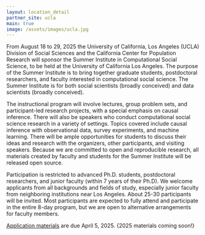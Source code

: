 ```yaml
---
layout: location_detail
partner_site: ucla
main: true
image: /assets/images/ucla.jpg
---
```


From August 18 to 29, 2025 the University of California, Los Angeles (UCLA) Division of Social Sciences and the California Center for Population Research will sponsor the Summer Institute in Computational Social Science, to be held at the University of California Los Angeles. The purpose of the Summer Institute is to bring together graduate students, postdoctoral researchers, and faculty interested in computational social science. The Summer Institute is for both social scientists (broadly conceived) and data scientists (broadly conceived).

The instructional program will involve lectures, group problem sets, and participant-led research projects, with a special emphasis on causal inference. There will also be speakers who conduct computational social science research in a variety of settings. Topics covered include causal inference with observational data, survey experiments, and machine learning. There will be ample opportunities for students to discuss their ideas and research with the organizers, other participants, and visiting speakers. Because we are committed to open and reproducible research, all materials created by faculty and students for the Summer Institute will be released open source.

Participation is restricted to advanced Ph.D. students, postdoctoral researchers, and junior faculty (within 7 years of their Ph.D). We welcome applicants from all backgrounds and fields of study, especially junior faculty from neighboring institutions near Los Angeles. About 25-30 participants will be invited. Most participants are expected to fully attend and participate in the entire 8-day program, but we are open to alternative arrangements for faculty members. 

[Application materials](https://compsocialscience.github.io/summer-institute/2025/ucla/apply) are due April 5, 2025. {2025 materials coming soon!}
